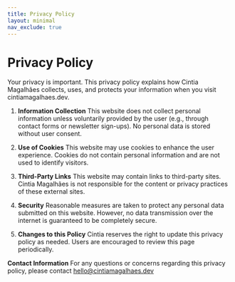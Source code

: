 ```yaml
---
title: Privacy Policy
layout: minimal
nav_exclude: true
---
```


# Privacy Policy

Your privacy is important. This privacy policy explains how Cintia Magalhães collects, uses, and protects your information when you visit cintiamagalhaes.dev.

1. **Information Collection**
This website does not collect personal information unless voluntarily provided by the user (e.g., through contact forms or newsletter sign-ups). No personal data is stored without user consent.

2. **Use of Cookies**
This website may use cookies to enhance the user experience. Cookies do not contain personal information and are not used to identify visitors.

3. **Third-Party Links**
This website may contain links to third-party sites. Cintia Magalhães is not responsible for the content or privacy practices of these external sites.

4. **Security**
Reasonable measures are taken to protect any personal data submitted on this website. However, no data transmission over the internet is guaranteed to be completely secure.

5. **Changes to this Policy**
Cintia reserves the right to update this privacy policy as needed. Users are encouraged to review this page periodically.

**Contact Information**
For any questions or concerns regarding this privacy policy, please contact hello@cintiamagalhaes.dev

